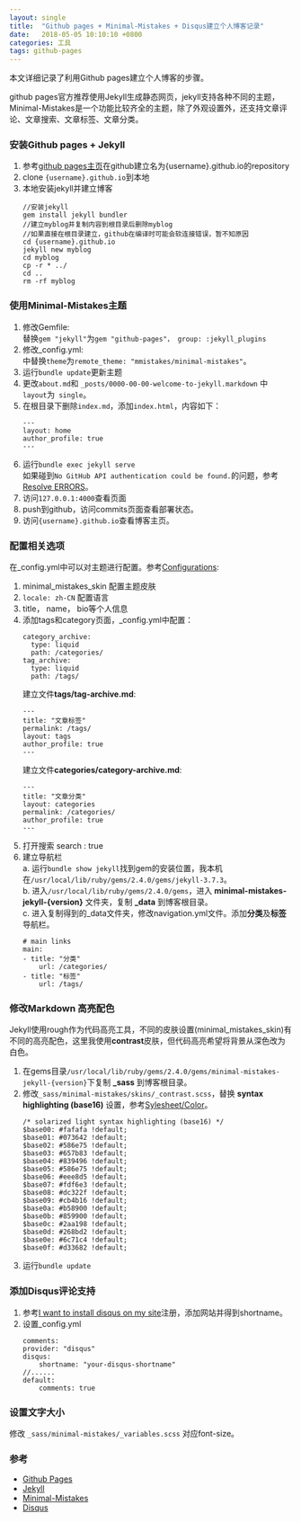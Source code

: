 ```yaml
---
layout: single
title:  "Github pages + Minimal-Mistakes + Disqus建立个人博客记录"
date:   2018-05-05 10:10:10 +0800
categories: 工具
tags: github-pages
---
```

本文详细记录了利用Github pages建立个人博客的步骤。

github pages官方推荐使用Jekyll生成静态网页，jekyll支持各种不同的主题，Minimal-Mistakes是一个功能比较齐全的主题，除了外观设置外，还支持文章评论、文章搜索、文章标签、文章分类。

### 安装Github pages + Jekyll
1. 参考[github pages主页](https://pages.github.com/)在github建立名为{username}.github.io的repository    
2. clone `{username}.github.io`到本地
3. 本地安装jekyll并建立博客
	```shell
	//安装jekyll
	gem install jekyll bundler
	//建立myblog并复制内容到根目录后删除myblog
	//如果直接在根目录建立，github在编译时可能会软连接错误，暂不知原因
	cd {username}.github.io
	jekyll new myblog
	cd myblog
	cp -r * ../
	cd ..
	rm -rf myblog
	```

### 使用Minimal-Mistakes主题
1. 修改Gemfile:  
	替换`gem "jekyll"`为`gem "github-pages"， group: :jekyll_plugins`
2. 修改\_config.yml:  
	中替换`theme`为`remote_theme: "mmistakes/minimal-mistakes"`。
3. 运行`bundle update`更新主题
4. 更改`about.md`和 `_posts/0000-00-00-welcome-to-jekyll.markdown` 中 `layout`为` single`。
5. 在根目录下删除`index.md`，添加`index.html`，内容如下：
	```
	---
	layout: home
	author_profile: true
	---
	```
6. 运行`bundle exec jekyll serve`  
    如果碰到`No GitHub API authentication could be found.`的问题，参考[Resolve ERRORS](http://idratherbewriting.com/documentation-theme-jekyll/mydoc_install_jekyll_on_mac.html#githuberror)。
7. 访问`127.0.0.1:4000`查看页面
8. push到github，访问commits页面查看部署状态。
9. 访问`{username}.github.io`查看博客主页。

### 配置相关选项
在\_config.yml中可以对主题进行配置。参考[Configurations](https://mmistakes.github.io/minimal-mistakes/docs/configuration/):
1. minimal\_mistakes\_skin 配置主题皮肤
2. `locale: zh-CN` 配置语言
3. title， name， bio等个人信息
4. 添加tags和category页面，_config.yml中配置：
    ```
    category_archive:
      type: liquid
      path: /categories/
    tag_archive:
      type: liquid
      path: /tags/
    ```
    建立文件**tags/tag-archive.md**:
    ```
    ---
    title: "文章标签"
    permalink: /tags/
    layout: tags
    author_profile: true
    ---
    ```
    建立文件**categories/category-archive.md**:
    ```
    ---
    title: "文章分类"
    layout: categories
    permalink: /categories/
    author_profile: true
    ---
    ```
5. 打开搜索
    search : true
6. 建立导航栏  
a. 运行`bundle show jekyll`找到gem的安装位置，我本机在`/usr/local/lib/ruby/gems/2.4.0/gems/jekyll-3.7.3`。    
b. 进入`/usr/local/lib/ruby/gems/2.4.0/gems`，进入 **minimal-mistakes-jekyll-{version}** 文件夹，复制 **_data** 到博客根目录。  
c. 进入复制得到的\_data文件夹，修改navigation.yml文件。添加**分类**及**标签**导航栏。
    ```
    # main links
    main:
    - title: "分类"
        url: /categories/
    - title: "标签"
        url: /tags/
    ```
    
### 修改Markdown 高亮配色
Jekyll使用rough作为代码高亮工具，不同的皮肤设置(minimal\_mistakes\_skin)有不同的高亮配色，这里我使用**contrast**皮肤，但代码高亮希望将背景从深色改为白色。
1. 在gems目录`/usr/local/lib/ruby/gems/2.4.0/gems/minimal-mistakes-jekyll-{version}`下复制 **_sass** 到博客根目录。
2. 修改`_sass/minimal-mistakes/skins/_contrast.scss`，替换 **syntax highlighting (base16)** 设置，参考[Sylesheet/Color](https://mmistakes.github.io/minimal-mistakes/docs/stylesheets/#colors)。
    ```
    /* solarized light syntax highlighting (base16) */
    $base00: #fafafa !default;
    $base01: #073642 !default;
    $base02: #586e75 !default;
    $base03: #657b83 !default;
    $base04: #839496 !default;
    $base05: #586e75 !default;
    $base06: #eee8d5 !default;
    $base07: #fdf6e3 !default;
    $base08: #dc322f !default;
    $base09: #cb4b16 !default;
    $base0a: #b58900 !default;
    $base0b: #859900 !default;
    $base0c: #2aa198 !default;
    $base0d: #268bd2 !default;
    $base0e: #6c71c4 !default;
    $base0f: #d33682 !default;
    ```
3. 运行`bundle update`

### 添加Disqus评论支持

1. 参考[I want to install disqus on my site](https://disqus.com/profile/signup/intent/)注册，添加网站并得到shortname。
2. 设置\_config.yml
    ```
    comments:
    provider: "disqus"
    disqus:
        shortname: "your-disqus-shortname"
    //......
    default:
        comments: true
    ```

### 设置文字大小
修改 `_sass/minimal-mistakes/_variables.scss` 对应font-size。
    
### 参考 
- [Github Pages](https://pages.github.com/)
- [Jekyll](https://jekyllrb.com/docs/quickstart/)
- [Minimal-Mistakes](https://mmistakes.github.io/minimal-mistakes/docs/quick-start-guide/)
- [Disqus](https://disqus.com/profile/signup/intent/)



